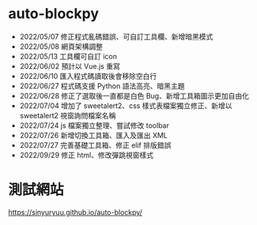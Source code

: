 # auto-blockpy

- 2022/05/07 修正程式亂碼錯誤、可自訂工具欄、新增暗黑模式
- 2022/05/08 網頁架構調整
- 2022/05/13 工具欄可自訂 icon
- 2022/06/02 預計以 Vue.js 重寫
- 2022/06/10 匯入程式碼讀取後會移除空白行
- 2022/06/27 程式碼支援 Python 語法高亮、暗黑主題
- 2022/06/28 修正了選取後一直都是白色 Bug、新增工具箱圖示更加自由化
- 2022/07/04 增加了 sweetalert2、css 樣式表檔案獨立修正、新增以 sweetalert2 視窗詢問檔案名稱
- 2022/07/24 js 檔案獨立整理、嘗試修改 toolbar
- 2022/07/26 新增切換工具箱、匯入及匯出 XML
- 2022/07/27 完善基礎工具箱、修正 elif 排版錯誤
- 2022/09/29 修正 html、修改彈跳視窗樣式

# 測試網站

https://sinyuryuu.github.io/auto-blockpy/
